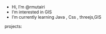 -  Hi, I’m @rmutairi
-  I’m interested in GIS
-  I’m currently learning Java , Css , threejs,GIS


projects: 


<!---
rmutairi/rmutairi is a ✨ special ✨ repository because its `README.md` (this file) appears on your GitHub profile.
You can click the Preview link to take a look at your changes.
--->
